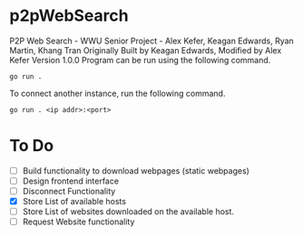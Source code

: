 # p2pWebSearch
P2P Web Search - WWU Senior Project - Alex Kefer, Keagan Edwards, Ryan Martin, Khang Tran
Originally Built by Keagan Edwards, Modified by Alex Kefer Version 1.0.0
Program can be run using the following command.

``
go run . 
``

To connect another instance, run the following command.

``
go run . <ip addr>:<port>
``

# To Do
- [ ] Build functionality to download webpages (static webpages)
- [ ] Design frontend interface
- [ ] Disconnect Functionality
- [x] Store List of available hosts
- [ ] Store List of websites downloaded on the available host.
- [ ] Request Website functionality
